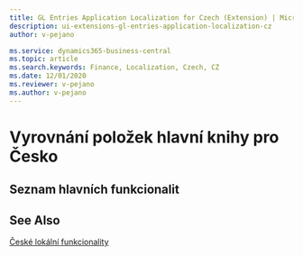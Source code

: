 ```yaml
---
title: GL Entries Application Localization for Czech (Extension) | Microsoft Docs
description: ui-extensions-gl-entries-application-localization-cz
author: v-pejano

ms.service: dynamics365-business-central
ms.topic: article
ms.search.keywords: Finance, Localization, Czech, CZ
ms.date: 12/01/2020
ms.reviewer: v-pejano
ms.author: v-pejano
---
```


# Vyrovnání položek hlavní knihy pro Česko



## Seznam hlavních funkcionalit

## See Also

[České lokální funkcionality](czech-local-functionality.md)  
